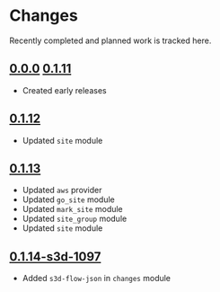 # Changes
Recently completed and planned work is tracked here.

## [0.0.0](.) [0.1.11](.)
- Created early releases

## [0.1.12](.)
- Updated `site` module

## [0.1.13](.)
- Updated `aws` provider
- Updated `go_site` module
- Updated `mark_site` module
- Updated `site_group` module
- Updated `site` module
## [0.1.14-s3d-1097](.)
- Added `s3d-flow-json` in `changes` module
